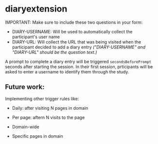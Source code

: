 # diaryextension

IMPORTANT: Make sure to include these two questions in your form:
- DIARY-USERNAME: Will be used to automatically collect the participant's user name
- DIARY-URL: Will collect the URL that was being visited when the participant decided to add a diary entry
_("DIARY-USERNAME" and "DIARY-URL" should be the question text.)_


A prompt to complete a diary entry will be triggered `secondsBeforePrompt` seconds after starting the session.
In their first session, prticipants will be asked to enter a username to identify them through the study.

## Future work:
Implementing other trigger rules like:
- Daily: after visiting N pages in domain
- Per page: aftern N visits to the page

- Domain-wide
- Specific pages in domain
